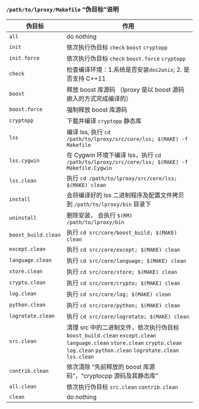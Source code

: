 ### `/path/to/lproxy/Makefile` “伪目标”说明

| 伪目标             | 作用       |
|--------------------|------------|
| `all`              | do nothing |
| `init`             | 依次执行伪目标 `check` `boost` `cryptopp`|
| `init.force`       | 依次执行伪目标 `check` `boost.force` `cryptopp`|
| `check`            | 检查编译环境：1.系统是否安装`dos2unix`; 2. 是否支持 C++11|
| `boost`            | 释放 boost 库源码 （lproxy 是以 boost 源码嵌入的方式完成编译的）|
| `boost.force`      | 强制释放 boost 库源码|
| `cryptopp`         | 下载并编译 `cryptopp` 静态库|
| `lss`              | 编译 lss, 执行 `cd /path/to/lproxy/src/core/lss; $(MAKE) -f Makefile`|
| `lss.cygwin`       | 在 Cygwin 环境下编译 lss，执行 `cd /path/to/lproxy/src/core/lss; $(MAKE) -f Makefile.Cygwin`|
| `lss.clean`        | 执行 `cd /path/to/lproxy/src/core/lss; $(MAKE) clean` |
| `install`          | 会将编译好的 lss 二进制程序及配置文件拷贝到 `/path/to/lproxy/bin` 目录下|
| `uninstall`        | 删除安装， 会执行 `$(RM) /path/to/lproxy/bin` |
| `boost_build.clean`| 执行 `cd src/core/boost_build; $(MAKE) clean` |
| `except.clean`     | 执行 `cd src/core/except; $(MAKE) clean` |
| `language.clean`   | 执行 `cd src/core/language; $(MAKE) clean` |
| `store.clean`      | 执行 `cd src/core/store; $(MAKE) clean` |
| `crypto.clean`     | 执行 `cd src/core/crypto; $(MAKE) clean` |
| `log.clean`        | 执行 `cd src/core/log; $(MAKE) clean` |
| `python.clean`     | 执行 `cd src/core/python; $(MAKE) clean` |
| `logrotate.clean`  | 执行 `cd src/core/logrotate; $(MAKE) clean` |
| `src.clean`        | 清理 src 中的二进制文件，依次执行伪目标 `boost_build.clean` `except.clean` `language.clean` `store.clean` `crypto.clean` `log.clean` `python.clean` `logrotate.clean` `lss.clean` |
| `contrib.clean`    | 依次清除 “先前释放的 boost 库源码”，“cryptocpp 源码及其静态库”|
| `all.clean`        | 依次执行伪目标 `src.clean` `contrib.clean` |
| `clean`            | do nothing |